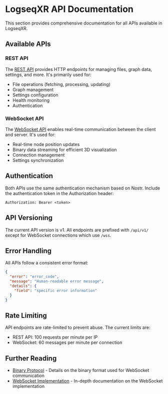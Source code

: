 # LogseqXR API Documentation

This section provides comprehensive documentation for all APIs available in LogseqXR.

## Available APIs

### REST API

The [REST API](rest.md) provides HTTP endpoints for managing files, graph data, settings, and more. It's primarily used for:

- File operations (fetching, processing, updating)
- Graph management
- Settings configuration
- Health monitoring
- Authentication

### WebSocket API

The [WebSocket API](websocket.md) enables real-time communication between the client and server. It's used for:

- Real-time node position updates
- Binary data streaming for efficient 3D visualization
- Connection management
- Settings synchronization

## Authentication

Both APIs use the same authentication mechanism based on Nostr. Include the authentication token in the Authorization header:

```
Authorization: Bearer <token>
```

## API Versioning

The current API version is v1. All endpoints are prefixed with `/api/v1/` except for WebSocket connections which use `/wss`.

## Error Handling

All APIs follow a consistent error format:

```json
{
  "error": "error_code",
  "message": "Human-readable error message",
  "details": {
    "field": "specific error information"
  }
}
```

## Rate Limiting

API endpoints are rate-limited to prevent abuse. The current limits are:

- REST API: 100 requests per minute per IP
- WebSocket: 60 messages per minute per connection

## Further Reading

- [Binary Protocol](../technical/binary-protocol.md) - Details on the binary format used for WebSocket communication
- [WebSocket Implementation](../technical/websockets.md) - In-depth documentation on the WebSocket implementation
